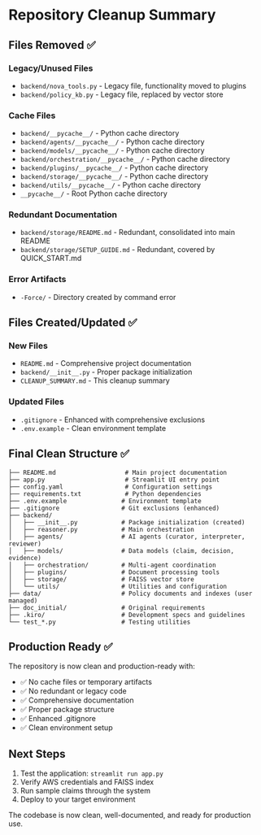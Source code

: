 # Repository Cleanup Summary

## Files Removed ✅

### Legacy/Unused Files
- `backend/nova_tools.py` - Legacy file, functionality moved to plugins
- `backend/policy_kb.py` - Legacy file, replaced by vector store

### Cache Files
- `backend/__pycache__/` - Python cache directory
- `backend/agents/__pycache__/` - Python cache directory
- `backend/models/__pycache__/` - Python cache directory
- `backend/orchestration/__pycache__/` - Python cache directory
- `backend/plugins/__pycache__/` - Python cache directory
- `backend/storage/__pycache__/` - Python cache directory
- `backend/utils/__pycache__/` - Python cache directory
- `__pycache__/` - Root Python cache directory

### Redundant Documentation
- `backend/storage/README.md` - Redundant, consolidated into main README
- `backend/storage/SETUP_GUIDE.md` - Redundant, covered by QUICK_START.md

### Error Artifacts
- `-Force/` - Directory created by command error

## Files Created/Updated ✅

### New Files
- `README.md` - Comprehensive project documentation
- `backend/__init__.py` - Proper package initialization
- `CLEANUP_SUMMARY.md` - This cleanup summary

### Updated Files
- `.gitignore` - Enhanced with comprehensive exclusions
- `.env.example` - Clean environment template

## Final Clean Structure ✅

```
├── README.md                   # Main project documentation
├── app.py                      # Streamlit UI entry point
├── config.yaml                 # Configuration settings
├── requirements.txt            # Python dependencies
├── .env.example               # Environment template
├── .gitignore                 # Git exclusions (enhanced)
├── backend/
│   ├── __init__.py            # Package initialization (created)
│   ├── reasoner.py            # Main orchestration
│   ├── agents/                # AI agents (curator, interpreter, reviewer)
│   ├── models/                # Data models (claim, decision, evidence)
│   ├── orchestration/         # Multi-agent coordination
│   ├── plugins/               # Document processing tools
│   ├── storage/               # FAISS vector store
│   └── utils/                 # Utilities and configuration
├── data/                      # Policy documents and indexes (user managed)
├── doc_initial/               # Original requirements
├── .kiro/                     # Development specs and guidelines
└── test_*.py                  # Testing utilities
```

## Production Ready ✅

The repository is now clean and production-ready with:

- ✅ No cache files or temporary artifacts
- ✅ No redundant or legacy code
- ✅ Comprehensive documentation
- ✅ Proper package structure
- ✅ Enhanced .gitignore
- ✅ Clean environment setup

## Next Steps

1. Test the application: `streamlit run app.py`
2. Verify AWS credentials and FAISS index
3. Run sample claims through the system
4. Deploy to your target environment

The codebase is now clean, well-documented, and ready for production use.